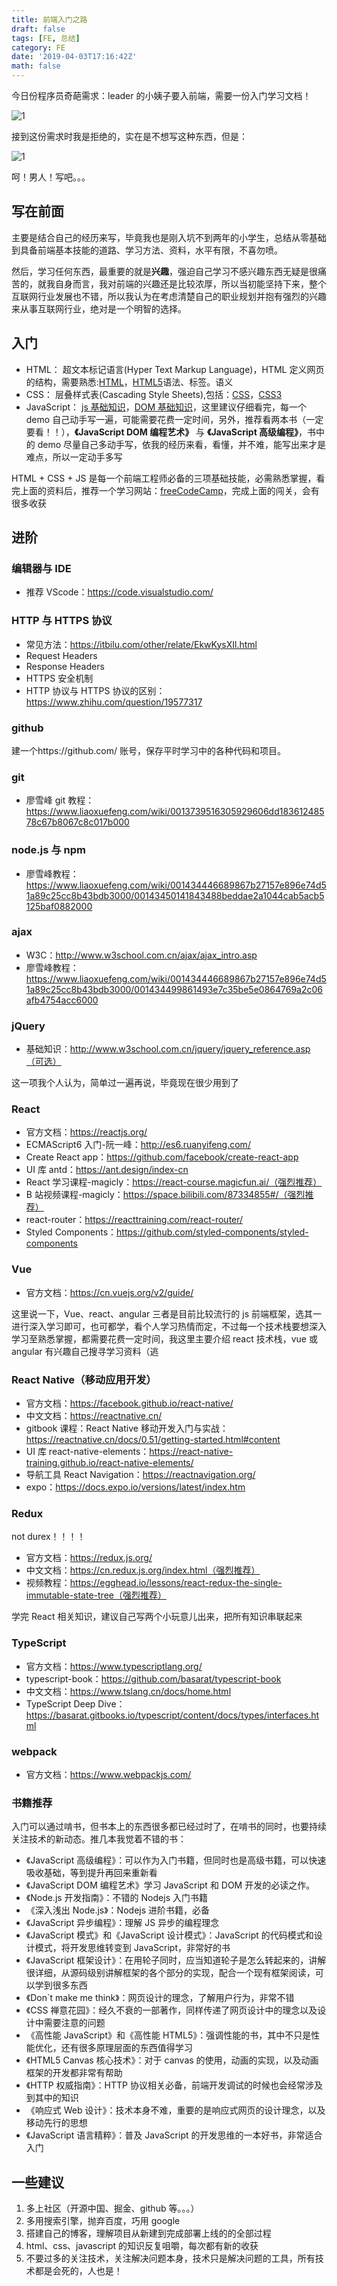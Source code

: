 ```yaml
---
title: 前端入门之路
draft: false
tags: [FE, 总结]
category: FE
date: '2019-04-03T17:16:42Z'
math: false
---
```


今日份程序员奇葩需求：leader 的小姨子要入前端，需要一份入门学习文档！

![1](/blogimgs/fe1.jpg)

接到这份需求时我是拒绝的，实在是不想写这种东西，但是：

![1](/blogimgs/fe2.jpg)

呵！男人！写吧。。。

## 写在前面

主要是结合自己的经历来写，毕竟我也是刚入坑不到两年的小学生，总结从零基础到具备前端基本技能的道路、学习方法、资料，水平有限，不喜勿喷。

然后，学习任何东西，最重要的就是**兴趣**，强迫自己学习不感兴趣东西无疑是很痛苦的，就我自身而言，我对前端的兴趣还是比较浓厚，所以当初能坚持下来，整个互联网行业发展也不错，所以我认为在考虑清楚自己的职业规划并抱有强烈的兴趣来从事互联网行业，绝对是一个明智的选择。

## 入门

- HTML： 超文本标记语言(Hyper Text Markup Language)，HTML 定义网页的结构，需要熟悉:[HTML](http://www.w3school.com.cn/html/index.asp)，[HTML5](http://www.w3school.com.cn/html/html5_intro.asp)语法、标签。语义
- CSS： 层叠样式表(Cascading Style Sheets),包括：[CSS](http://www.w3school.com.cn/css/index.asp)，[CSS3](http://www.w3school.com.cn/css3/index.asp)
- JavaScript： [js 基础知识](http://www.w3school.com.cn/js/index.asp)，[DOM 基础知识](http://www.w3school.com.cn/htmldom/index.asp)，这里建议仔细看完，每一个 demo 自己动手写一遍，可能需要花费一定时间，另外，推荐看两本书（一定要看！！），**《JavaScript DOM 编程艺术》** 与 **《JavaScript 高级编程》**，书中的 demo 尽量自己多动手写，依我的经历来看，看懂，并不难，能写出来才是难点，所以一定动手多写

HTML + CSS + JS 是每一个前端工程师必备的三项基础技能，必需熟悉掌握，看完上面的资料后，推荐一个学习网站：[freeCodeCamp](https://freecodecamp.cn/)，完成上面的闯关，会有很多收获

## 进阶

### 编辑器与 IDE

- 推荐 VScode：https://code.visualstudio.com/

### HTTP 与 HTTPS 协议

- 常见方法：https://itbilu.com/other/relate/EkwKysXIl.html
- Request Headers
- Response Headers
- HTTPS 安全机制
- HTTP 协议与 HTTPS 协议的区别： https://www.zhihu.com/question/19577317

### github

建一个https://github.com/ 账号，保存平时学习中的各种代码和项目。

### git

- 廖雪峰 git 教程：https://www.liaoxuefeng.com/wiki/0013739516305929606dd18361248578c67b8067c8c017b000

### node.js 与 npm

- 廖雪峰教程：https://www.liaoxuefeng.com/wiki/001434446689867b27157e896e74d51a89c25cc8b43bdb3000/00143450141843488beddae2a1044cab5acb5125baf0882000

### ajax

- W3C：http://www.w3school.com.cn/ajax/ajax_intro.asp
- 廖雪峰教程：https://www.liaoxuefeng.com/wiki/001434446689867b27157e896e74d51a89c25cc8b43bdb3000/001434499861493e7c35be5e0864769a2c06afb4754acc6000

### jQuery

- 基础知识：http://www.w3school.com.cn/jquery/jquery_reference.asp（可选）

这一项我个人认为，简单过一遍再说，毕竟现在很少用到了

### React

- 官方文档：https://reactjs.org/
- ECMAScript6 入门-阮一峰：http://es6.ruanyifeng.com/
- Create React app：https://github.com/facebook/create-react-app
- UI 库 antd：https://ant.design/index-cn
- React 学习课程-magicly：https://react-course.magicfun.ai/（强烈推荐）
- B 站视频课程-magicly：https://space.bilibili.com/87334855#/（强烈推荐）
- react-router：https://reacttraining.com/react-router/
- Styled Components：https://github.com/styled-components/styled-components

### Vue

- 官方文档：https://cn.vuejs.org/v2/guide/

这里说一下，Vue、react、angular 三者是目前比较流行的 js 前端框架，选其一进行深入学习即可，也可都学，看个人学习热情而定，不过每一个技术栈要想深入学习至熟悉掌握，都需要花费一定时间，我这里主要介绍 react 技术栈，vue 或 angular 有兴趣自己搜寻学习资料（逃

### React Native（移动应用开发）

- 官方文档：https://facebook.github.io/react-native/
- 中文文档：https://reactnative.cn/
- gitbook 课程：React Native 移动开发入门与实战：https://reactnative.cn/docs/0.51/getting-started.html#content
- UI 库 react-native-elements：https://react-native-training.github.io/react-native-elements/
- 导航工具 React Navigation：https://reactnavigation.org/
- expo：https://docs.expo.io/versions/latest/index.htm

### Redux

not durex！！！！

- 官方文档：https://redux.js.org/
- 中文文档：https://cn.redux.js.org/index.html（强烈推荐）
- 视频教程：https://egghead.io/lessons/react-redux-the-single-immutable-state-tree（强烈推荐）

学完 React 相关知识，建议自己写两个小玩意儿出来，把所有知识串联起来

### TypeScript

- 官方文档：https://www.typescriptlang.org/
- typescript-book：https://github.com/basarat/typescript-book
- 中文文档：https://www.tslang.cn/docs/home.html
- TypeScript Deep Dive：https://basarat.gitbooks.io/typescript/content/docs/types/interfaces.html

### webpack

- 官方文档：https://www.webpackjs.com/

### 书籍推荐

入门可以通过啃书，但书本上的东西很多都已经过时了，在啃书的同时，也要持续关注技术的新动态。推几本我觉着不错的书：

- 《JavaScript 高级编程》：可以作为入门书籍，但同时也是高级书籍，可以快速吸收基础，等到提升再回来重新看
- 《JavaScript DOM 编程艺术》学习 JavaScript 和 DOM 开发的必读之作。
- 《Node.js 开发指南》：不错的 Nodejs 入门书籍
- 《深入浅出 Node.js》：Nodejs 进阶书籍，必备
- 《JavaScript 异步编程》：理解 JS 异步的编程理念
- 《JavaScript 模式》和《JavaScript 设计模式》：JavaScript 的代码模式和设计模式，将开发思维转变到 JavaScript，非常好的书
- 《JavaScript 框架设计》：在用轮子同时，应当知道轮子是怎么转起来的，讲解很详细，从源码级别讲解框架的各个部分的实现，配合一个现有框架阅读，可以学到很多东西
- 《Don`t make me think》：网页设计的理念，了解用户行为，非常不错
- 《CSS 禅意花园》：经久不衰的一部著作，同样传递了网页设计中的理念以及设计中需要注意的问题
- 《高性能 JavaScript》和《高性能 HTML5》：强调性能的书，其中不只是性能优化，还有很多原理层面的东西值得学习
- 《HTML5 Canvas 核心技术》：对于 canvas 的使用，动画的实现，以及动画框架的开发都非常有帮助
- 《HTTP 权威指南》：HTTP 协议相关必备，前端开发调试的时候也会经常涉及到其中的知识
- 《响应式 Web 设计》：技术本身不难，重要的是响应式网页的设计理念，以及移动先行的思想
- 《JavaScript 语言精粹》：普及 JavaScript 的开发思维的一本好书，非常适合入门

## 一些建议

1. 多上社区（开源中国、掘金、github 等。。。）
2. 多用搜索引擎，抛弃百度，巧用 google
3. 搭建自己的博客，理解项目从新建到完成部署上线的的全部过程
4. html、css、javascript 的知识反复咀嚼，每次都有新的收获
5. 不要过多的关注技术，关注解决问题本身，技术只是解决问题的工具，所有技术都是会死的，人也是！
